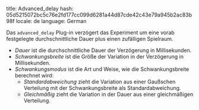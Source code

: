 title: Advanced_delay
hash: 05d5215072bc5c76e2fd177cc099d6281a44d87cde42c43e79a945b2ac83b98f
locale: de
language: German

Das `advanced_delay` Plug-in verzögert das Experiment um eine vorab festgelegte durchschnittliche Dauer plus einen zufälligen Spielraum.

- *Dauer* ist die durchschnittliche Dauer der Verzögerung in Millisekunden.
- *Schwankungsbreite* ist die Größe der Variation in der Verzögerung in Millisekunden.
- *Schwankungsmodus* ist die Art und Weise, wie die Schwankungsbreite berechnet wird:
	- *Standardabweichung* zieht die Variation aus einer Gaußschen Verteilung mit der Schwankungsbreite als Standardabweichung.
	- *Gleichmäßig* zieht die Variation in der Dauer aus einer gleichmäßigen Verteilung.